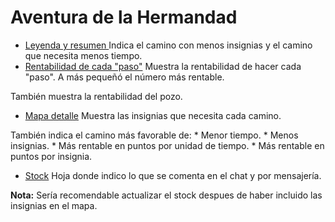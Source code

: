 # Aventura de la Hermandad

  * [Leyenda y resumen ](https://docs.google.com/spreadsheets/d/1yYU9Gm1qlF6ygH8sq4Az1DmBpjQqGan-MvQe_XZDG4c/edit#gid=0)
  Indica el camino con menos insignias y el camino que necesita menos tiempo.
  * [Rentabilidad de cada "paso"](https://docs.google.com/spreadsheets/d/1yYU9Gm1qlF6ygH8sq4Az1DmBpjQqGan-MvQe_XZDG4c/edit#gid=313575100)
  Muestra la rentabilidad de hacer cada "paso". A más pequeñó el número más rentable.
  
  También muestra la rentabilidad del pozo.
  
  * [Mapa detalle](https://docs.google.com/spreadsheets/d/1yYU9Gm1qlF6ygH8sq4Az1DmBpjQqGan-MvQe_XZDG4c/edit#gid=1286302819)
  Muestra las insignias que necesita cada camino.
  
  También indica el camino más favorable de:
    * Menor tiempo.
    * Menos insignias.
    * Más rentable en puntos por unidad de tiempo.
    * Más rentable en puntos por insignia.
 
* [Stock](https://docs.google.com/spreadsheets/d/1yYU9Gm1qlF6ygH8sq4Az1DmBpjQqGan-MvQe_XZDG4c/edit#gid=2080277180)
Hoja donde indico lo que se comenta en el chat y por mensajería.

__Nota:__ Sería recomendable actualizar el stock despues de haber incluido las insignias en el mapa.
